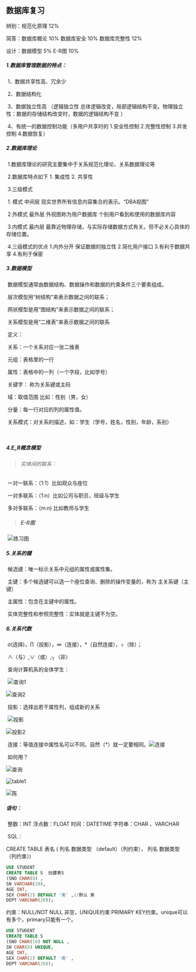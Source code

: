 ##  数据库复习

辨别：规范化原理 12% 

简答：数据库概论 10%  数据库安全 10% 数据库完整性 12%  

设计：数据模型 5%  E-R图 10%

##### 1.数据库管理数据的特点：

​	1、数据共享性高、冗余少

​	2、数据结构化

​	3、数据独立性高 （逻辑独立性 总体逻辑改变，局部逻辑结构不变。物理独立性：数据的存储结构改变时，数据的逻辑结构不变 ）

​	4、有统一的数据控制功能（多用户共享时的 1.安全性控制 2.完整性控制 3.并发控制 4.数据恢复）

##### 2.数据库理论

​	1.数据库理论的研究主要集中于关系规范化理论、关系数据理论等 

​	2.数据库特点如下 1. 集成性 2. 共享性 

​	3.三级模式

​		1. 模式       中间层 现实世界所有信息内容集合的表示。“DBA视图” 

​		2.外模式   最外层 外视图称为用户数据库 个别用户看到和使用的数据库内容 

​		3.内模式   最内层 最靠近物理存储，与实际存储数据方式有关。但不必关心具体的存储位置。

​	4.三级模式的优点 1.内外分开 保证数据的独立性 2.简化用户接口 3.有利于数据共享 4.有利于保密

##### 3.数据模型

​	数据模型通常由数据结构、数据操作和数据的约束条件三个要素组成。

​	层次模型用“树结构”来表示数据之间的联系；

​	网状模型是用“图结构”来表示数据之间的联系；

​	关系模型是用“二维表”来表示数据之间的联系

​	定义： 

​		关系：一个关系对应一张二维表 

​		元组：表格里的一行 

​		属性：表格中的一列（一个字段，比如学号）

​		关键字：	称为关系键或主码

​		域：取值范围 比如：性别（男，女）

​		分量：每一行对应的列的属性值。

​		关系模式：对关系的描述，如：学生（学号，姓名，性别，年龄，系别）

​		

##### 4.E_R概念模型

> 	###### 	实体间的联系：

​		一对一联系：（1:1）比如观众与座位

​		一对多联系：（1:n）比如公司与职员，班级与学生

​		多对多联系：（m:n) 比如教师与学生

> ##### 	E-R图

​		![练习图](/Users/czwstc/Documents/GitHub/DataBaseExam_Review/完整.png)

##### 5.关系的键

​	候选键：唯一标示关系中元组的属性或属性集。

​	主键：多个候选键可以选一个座位查询、删除的操作变量的，称为 主关系键（主键）

​	主属性：包含在主键中的属性。

​	实体完整性和参照完整性：实体就是主键不为空。

##### 6.关系代数

​	σ(选择)，∏（投影），∞（连接），*（自然连接），÷（除）；	

​	∧（与）,∨（或）,┐（非）

​	查询计算机系的全体学生：

​	![查询1](/Users/czwstc/Documents/GitHub/DataBaseExam_Review/查询1.jpg)

![查询2](/Users/czwstc/Documents/GitHub/DataBaseExam_Review/查询2.jpg)

​	投影：选择出若干属性列，组成新的关系

​	![投影](/Users/czwstc/Documents/GitHub/DataBaseExam_Review/投影.jpg)

![投影2](/Users/czwstc/Documents/GitHub/DataBaseExam_Review/投影2.jpg)

​	连接：等值连接中属性名可以不同，自然（*）就一定要相同。![连接](/Users/czwstc/Documents/GitHub/DataBaseExam_Review/连接.jpg)

​	如何用？

![查询](/Users/czwstc/Documents/GitHub/DataBaseExam_Review/查询.jpg)

![table1](/Users/czwstc/Documents/GitHub/DataBaseExam_Review/table1.png)

![陈](/Users/czwstc/Documents/GitHub/DataBaseExam_Review/陈.jpg)

##### 语句：

​	整数：INT 浮点数：FLOAT 时间：DATETIME 字符串：CHAR 、VARCHAR

​	SQL：

CREATE TABLE 表名 ( 列名 数据类型 （default）（列约束）， 列名 数据类型 （列约束）)

```Sql
USE STUDENT
CREATE TABLE S	创建表S
(SNO CHAR(8) ,	
SN VARCHAR(20),
AGE INT,	
SEX CHAR(2) DEFAULT '男' ,//默认 男
DEPT VARCHAR(20));

```

约束：NULL/NOT NULL 非空，UNIQUE约束 PRIMARY KEY约束。unique可以有多个，primary只能有一个。

```sql
USE STUDENT
CREATE TABLE S
(SNO CHAR(10) NOT NULL ,
SN CHAR(8) UNIQUE,
AGE INT,
SEX CHAR(2) DEFAULT '男' ,
DEPT VARCHAR(20));  
```

